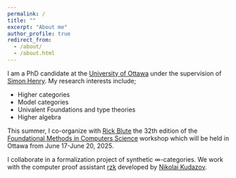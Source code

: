 ```yaml
---
permalink: /
title: ""
excerpt: "About me"
author_profile: true
redirect_from: 
  - /about/
  - /about.html
---
```


I am a PhD candidate at the <a href="https://www.uottawa.ca/fr">University of Ottawa</a> under the supervision of 
<a href="http://www.normalesup.org/~henry/">Simon Henry</a>. My research interests include;
 <ul>
  <li>Higher categories</li>
  <li>Model categories</li>
  <li>Univalent Foundations and type theories</li>
  <li>Higher algebra</li>
</ul> 
This summer, I co-organize with <a href="https://richardblute.ca/">Rick Blute</a> the 32th edition of the <a href="https://sites.google.com/view/fmcs-ottawa">Foundational Methods in Computers Science</a> workshop which will be held in Ottawa from June 17-June 20, 2025.

I collaborate in a formalization project of synthetic ∞-categories. We work with the computer proof assistant <a href="https://github.com/rzk-lang/rzk">rzk</a> developed by <a href="https://fizruk.github.io/">Nikolai Kudazov</a>.
